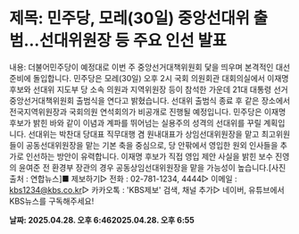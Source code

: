 # **제목: 민주당, 모레(30일) 중앙선대위 출범…선대위원장 등 주요 인선 발표**

  내용: 더불어민주당이 예정대로 이번 주 중앙선거대책위원회 닻을 띄우며 본격적인 대선 준비에 돌입합니다.  민주당은 모레(30일) 오후 2시 국회 의원회관 대회의실에서 이재명 후보와 선대위 지도부 당 소속 의원과 지역위원장 등이 참석한 가운데 21대 대통령 선거 중앙선거대책위원회 출범식을 연다고 밝혔습니다.  선대위 출범식 종료 후 같은 장소에서 전국지역위원장과 국회의원 연석회의가 비공개로 진행될 예정입니다.  민주당은 이재명 후보가 밝힌 바와 같이 이념과 계파를 뛰어넘는 실용주의 성격의 선대위를 꾸릴 계획입니다. 선대위는 박찬대 당대표 직무대행 겸 원내대표가 상임선대위원장을 맡고 최고위원들이 공동선대위원장을 맡는 기본 축을 중심으로, 당 안팎에서 영입한 원외 인사들을 추가로 인선하는 방안이 유력합니다. 이재명 후보가 직접 영입 제안 사실을 밝힌 보수 진영의 윤여준 전 환경부 장관의 경우 공동상임선대위원장을 맡을 가능성이 높습니다.[사진 출처 : 연합뉴스]■ 제보하기▷ 전화 : 02-781-1234, 4444▷ 이메일 : kbs1234@kbs.co.kr▷ 카카오톡 : 'KBS제보' 검색, 채널 추가▷ 네이버, 유튜브에서 KBS뉴스를 구독해주세요!

  **날짜: 2025.04.28. 오후 6:462025.04.28. 오후 6:55**